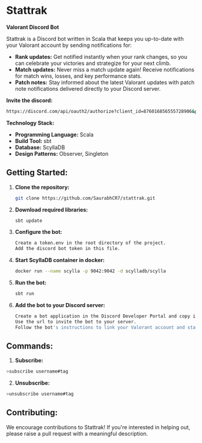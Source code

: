 # Stattrak

**Valorant Discord Bot**

Stattrak is a Discord bot written in Scala that keeps you up-to-date with your Valorant account by sending notifications for:

* **Rank updates:** Get notified instantly when your rank changes, so you can celebrate your victories and strategize for your next climb.
* **Match updates:** Never miss a match update again! Receive notifications for match wins, losses, and key performance stats.
* **Patch notes:** Stay informed about the latest Valorant updates with patch note notifications delivered directly to your Discord server.

**Invite the discord:**
```bash
https://discord.com/api/oauth2/authorize?client_id=876016856555728906&permissions=1084479764544&scope=bot
```

**Technology Stack:**

* **Programming Language:** Scala
* **Build Tool:** sbt
* **Database:** ScyllaDB
* **Design Patterns:** Observer, Singleton

## Getting Started:

1. **Clone the repository:**
    ```bash
    git clone https://github.com/SaurabhCR7/stattrak.git
    ```

2. **Download required libraries:**
    ```bash
    sbt update
    ```

3. **Configure the bot:**
    ```bash
    Create a token.env in the root directory of the project.
    Add the discord bot token in this file.
    ```

4. **Start ScyllaDB container in docker:**
    ```bash
    docker run --name scylla -p 9042:9042 -d scylladb/scylla
    ```

5. **Run the bot:**
    ```bash
    sbt run
    ```

6. **Add the bot to your Discord server:**
    ```bash
    Create a bot application in the Discord Developer Portal and copy its url.
    Use the url to invite the bot to your server.
    Follow the bot's instructions to link your Valorant account and start receiving notifications!
    ```

## Commands:
1. **Subscribe:**
``` bash
>subscribe username#tag
```

2. **Unsubscribe:**
``` bash
>unsubscribe username#tag
```

## Contributing:

We encourage contributions to Stattrak! If you're interested in helping out, please raise a pull request with a meaningful description.
